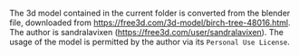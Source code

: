 The 3d model contained in the current folder is converted from the blender file, downloaded from https://free3d.com/3d-model/birch-tree-48016.html. The author is sandralavixen (https://free3d.com/user/sandralavixen). The usage of the model is permitted by the author via its `Personal Use License`.